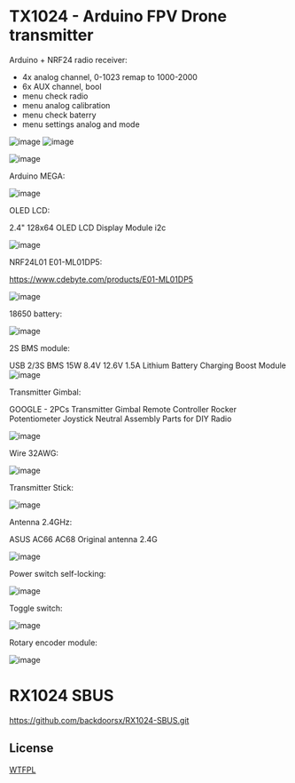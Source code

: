 # TX1024 - Arduino FPV Drone transmitter

Arduino + NRF24 radio receiver:
  - 4x analog channel, 0-1023 remap to 1000-2000
  - 6x AUX channel, bool
  - menu check radio
  - menu analog calibration
  - menu check baterry
  - menu settings analog and mode


![image](https://github.com/backdoorsx/TX1024/assets/18431164/6dce0ad5-617a-4a83-a9df-e4ba24a00534)
![image](https://github.com/backdoorsx/TX1024/assets/18431164/e6473ee6-2b87-4ede-af18-a9b490d82235)



![image](https://github.com/backdoorsx/TX1024/assets/18431164/72e7e227-87c1-4ba0-8650-bfd708832623)


Arduino MEGA:

![image](https://github.com/backdoorsx/TX1024/assets/18431164/a061dc31-3c70-4f78-8f34-d6222522f8bd)


OLED LCD:

2.4" 128x64 OLED LCD Display Module i2c

![image](https://github.com/backdoorsx/TX1024/assets/18431164/31503b99-5e39-43ec-8421-bef2233e430d)



NRF24L01 E01-ML01DP5:

https://www.cdebyte.com/products/E01-ML01DP5

![image](https://github.com/backdoorsx/TX1024/assets/18431164/2bf1c320-effc-4dc0-8062-66a34d791a1c)


18650 battery:

![image](https://github.com/backdoorsx/TX1024/assets/18431164/b8ad5af5-794b-4bb9-866e-8e612ab3ebba)


2S BMS module:

USB 2/3S BMS 15W 8.4V 12.6V 1.5A Lithium Battery Charging Boost Module
![image](https://github.com/backdoorsx/TX1024/assets/18431164/22d7a5e7-2b64-4bf8-85e6-f3abb73eebe4)


Transmitter Gimbal:

GOOGLE - 2PCs Transmitter Gimbal Remote Controller Rocker Potentiometer Joystick Neutral Assembly Parts for DIY Radio

![image](https://github.com/backdoorsx/TX1024/assets/18431164/cf4d4d8e-0500-409f-b067-b6a3f1f61cc9)


Wire 32AWG:

![image](https://github.com/backdoorsx/TX1024/assets/18431164/6c80ad49-b8c2-4d2b-a00c-9b3c43b73ec5)


Transmitter Stick:

![image](https://github.com/backdoorsx/TX1024/assets/18431164/ee2390f2-6020-45f4-9700-4f82edb3664b)


Antenna 2.4GHz:

ASUS AC66 AC68 Original antenna 2.4G

![image](https://github.com/backdoorsx/TX1024/assets/18431164/6006a8b0-da5f-4f2a-9e79-0926d04772d4)


Power switch self-locking:

![image](https://github.com/backdoorsx/TX1024/assets/18431164/0556189d-f13a-481c-94de-5d562746baf5)


Toggle switch:

![image](https://github.com/backdoorsx/TX1024/assets/18431164/3a0f4b5f-00dd-48d0-8aa9-4384e27d7b07)


Rotary encoder module:

![image](https://github.com/backdoorsx/TX1024/assets/18431164/78ce6b67-55fc-40c5-b712-d32a76a0b5bf)

# RX1024 SBUS
https://github.com/backdoorsx/RX1024-SBUS.git

## License

[WTFPL](http://www.wtfpl.net/)
